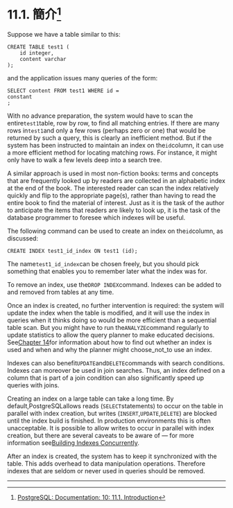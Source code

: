 # 11.1. 簡介[^1]

Suppose we have a table similar to this:

```
CREATE TABLE test1 (
    id integer,
    content varchar
);

```

and the application issues many queries of the form:

```
SELECT content FROM test1 WHERE id = 
constant
;

```

With no advance preparation, the system would have to scan the entire`test1`table, row by row, to find all matching entries. If there are many rows in`test1`and only a few rows \(perhaps zero or one\) that would be returned by such a query, this is clearly an inefficient method. But if the system has been instructed to maintain an index on the`id`column, it can use a more efficient method for locating matching rows. For instance, it might only have to walk a few levels deep into a search tree.

A similar approach is used in most non-fiction books: terms and concepts that are frequently looked up by readers are collected in an alphabetic index at the end of the book. The interested reader can scan the index relatively quickly and flip to the appropriate page\(s\), rather than having to read the entire book to find the material of interest. Just as it is the task of the author to anticipate the items that readers are likely to look up, it is the task of the database programmer to foresee which indexes will be useful.

The following command can be used to create an index on the`id`column, as discussed:

```
CREATE INDEX test1_id_index ON test1 (id);

```

The name`test1_id_index`can be chosen freely, but you should pick something that enables you to remember later what the index was for.

To remove an index, use the`DROP INDEX`command. Indexes can be added to and removed from tables at any time.

Once an index is created, no further intervention is required: the system will update the index when the table is modified, and it will use the index in queries when it thinks doing so would be more efficient than a sequential table scan. But you might have to run the`ANALYZE`command regularly to update statistics to allow the query planner to make educated decisions. See[Chapter 14](https://www.postgresql.org/docs/10/static/performance-tips.html)for information about how to find out whether an index is used and when and why the planner might choose_not_to use an index.

Indexes can also benefit`UPDATE`and`DELETE`commands with search conditions. Indexes can moreover be used in join searches. Thus, an index defined on a column that is part of a join condition can also significantly speed up queries with joins.

Creating an index on a large table can take a long time. By default,PostgreSQLallows reads \(`SELECT`statements\) to occur on the table in parallel with index creation, but writes \(`INSERT`,`UPDATE`,`DELETE`\) are blocked until the index build is finished. In production environments this is often unacceptable. It is possible to allow writes to occur in parallel with index creation, but there are several caveats to be aware of — for more information see[Building Indexes Concurrently](https://www.postgresql.org/docs/10/static/sql-createindex.html#sql-createindex-concurrently).

After an index is created, the system has to keep it synchronized with the table. This adds overhead to data manipulation operations. Therefore indexes that are seldom or never used in queries should be removed.

---



[^1]:  [PostgreSQL: Documentation: 10: 11.1. Introduction](https://www.postgresql.org/docs/10/static/indexes-intro.html)

